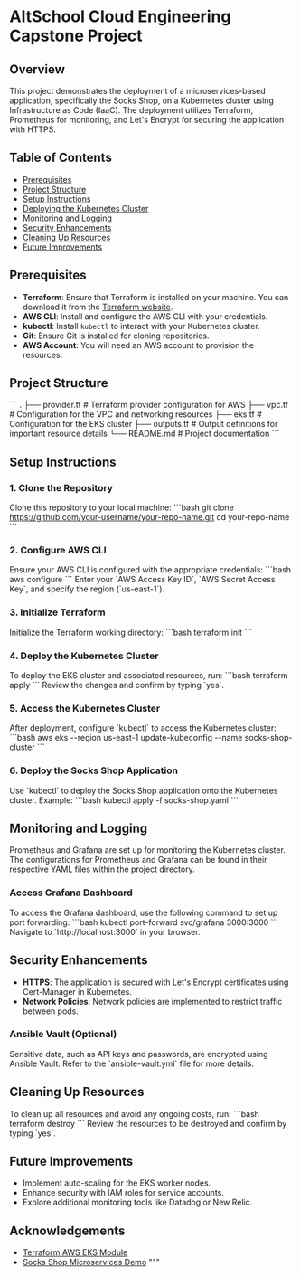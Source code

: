 # AltSchool Cloud Engineering Capstone Project

## Overview
This project demonstrates the deployment of a microservices-based application, specifically the Socks Shop, on a Kubernetes cluster using Infrastructure as Code (IaaC). The deployment utilizes Terraform, Prometheus for monitoring, and Let's Encrypt for securing the application with HTTPS.

## Table of Contents
- [Prerequisites](#prerequisites)
- [Project Structure](#project-structure)
- [Setup Instructions](#setup-instructions)
- [Deploying the Kubernetes Cluster](#deploying-the-kubernetes-cluster)
- [Monitoring and Logging](#monitoring-and-logging)
- [Security Enhancements](#security-enhancements)
- [Cleaning Up Resources](#cleaning-up-resources)
- [Future Improvements](#future-improvements)

## Prerequisites
- **Terraform**: Ensure that Terraform is installed on your machine. You can download it from the [Terraform website](https://www.terraform.io/downloads.html).
- **AWS CLI**: Install and configure the AWS CLI with your credentials.
- **kubectl**: Install `kubectl` to interact with your Kubernetes cluster.
- **Git**: Ensure Git is installed for cloning repositories.
- **AWS Account**: You will need an AWS account to provision the resources.

## Project Structure
\`\`\`
.
├── provider.tf          # Terraform provider configuration for AWS
├── vpc.tf               # Configuration for the VPC and networking resources
├── eks.tf               # Configuration for the EKS cluster
├── outputs.tf           # Output definitions for important resource details
└── README.md            # Project documentation
\`\`\`

## Setup Instructions

### 1. Clone the Repository
Clone this repository to your local machine:
\`\`\`bash
git clone https://github.com/your-username/your-repo-name.git
cd your-repo-name
\`\`\`

### 2. Configure AWS CLI
Ensure your AWS CLI is configured with the appropriate credentials:
\`\`\`bash
aws configure
\`\`\`
Enter your \`AWS Access Key ID\`, \`AWS Secret Access Key\`, and specify the region (\`us-east-1\`).

### 3. Initialize Terraform
Initialize the Terraform working directory:
\`\`\`bash
terraform init
\`\`\`

### 4. Deploy the Kubernetes Cluster
To deploy the EKS cluster and associated resources, run:
\`\`\`bash
terraform apply
\`\`\`
Review the changes and confirm by typing \`yes\`.

### 5. Access the Kubernetes Cluster
After deployment, configure \`kubectl\` to access the Kubernetes cluster:
\`\`\`bash
aws eks --region us-east-1 update-kubeconfig --name socks-shop-cluster
\`\`\`

### 6. Deploy the Socks Shop Application
Use \`kubectl\` to deploy the Socks Shop application onto the Kubernetes cluster. Example:
\`\`\`bash
kubectl apply -f socks-shop.yaml
\`\`\`

## Monitoring and Logging
Prometheus and Grafana are set up for monitoring the Kubernetes cluster. The configurations for Prometheus and Grafana can be found in their respective YAML files within the project directory.

### Access Grafana Dashboard
To access the Grafana dashboard, use the following command to set up port forwarding:
\`\`\`bash
kubectl port-forward svc/grafana 3000:3000
\`\`\`
Navigate to \`http://localhost:3000\` in your browser.

## Security Enhancements
- **HTTPS**: The application is secured with Let's Encrypt certificates using Cert-Manager in Kubernetes.
- **Network Policies**: Network policies are implemented to restrict traffic between pods.

### Ansible Vault (Optional)
Sensitive data, such as API keys and passwords, are encrypted using Ansible Vault. Refer to the \`ansible-vault.yml\` file for more details.

## Cleaning Up Resources
To clean up all resources and avoid any ongoing costs, run:
\`\`\`bash
terraform destroy
\`\`\`
Review the resources to be destroyed and confirm by typing \`yes\`.

## Future Improvements
- Implement auto-scaling for the EKS worker nodes.
- Enhance security with IAM roles for service accounts.
- Explore additional monitoring tools like Datadog or New Relic.

## Acknowledgements
- [Terraform AWS EKS Module](https://github.com/terraform-aws-modules/terraform-aws-eks)
- [Socks Shop Microservices Demo](https://github.com/microservices-demo/microservices-demo)
"""
